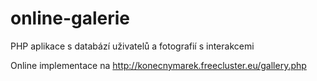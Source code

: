 # online-galerie
PHP aplikace s databází uživatelů a fotografií s interakcemi

Online implementace na http://konecnymarek.freecluster.eu/gallery.php
